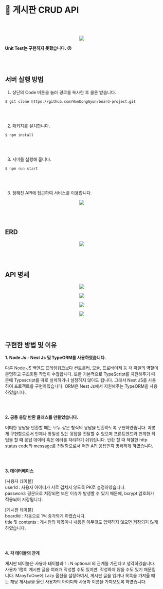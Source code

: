 # 📕 게시판 CRUD API

<br/>
<br/>

<p align="center"><img src="https://user-images.githubusercontent.com/52685665/139003985-0bed47eb-fed8-4d78-acaf-75387aca7e84.png"></p>

**Unit Test는 구현하지 못했습니다. 😥**



<br/>
<br/>

서버 실행 방법  
-----------------  

1. 상단의 Code 버튼을 눌러 경로를 복사한 후 클론 받습니다.  

```
$ git clone https://github.com/WonDongGyun/board-project.git
```

<br/>
<br/>

2. 패키지를 설치합니다.

```
$ npm install
```

<br/>
<br/>

3. 서버를 실행해 줍니다.

```
$ npm run start
```

<br/>
<br/>

3. 정해진 API에 접근하여 서비스를 이용합니다.

<p align="center"><img src="https://user-images.githubusercontent.com/52685665/139004307-5f733db0-1fbf-4dff-8c70-f933c70ee5bd.png"></p>


<br/>
<br/>



ERD
-----------------  

<p align="center"><img src="https://user-images.githubusercontent.com/52685665/139003793-d41b9583-b3f1-4d64-9255-e62cede04a40.png"></p>



<br/>
<br/>



API 명세
-----------------  
<p align="center"><img src="https://user-images.githubusercontent.com/52685665/139003175-d4124d61-da3b-49e8-bf25-078f6f2249b5.png"></p>
<p align="center"><img src="https://user-images.githubusercontent.com/52685665/139003210-283aaf16-2472-4a69-9569-14dbe7eff520.png"></p>
<p align="center"><img src="https://user-images.githubusercontent.com/52685665/139003249-ea52b9d8-4eba-428c-b2fd-ded2672d06b9.png"></p>
<p align="center"><img src="https://user-images.githubusercontent.com/52685665/139003313-d5e5412f-6108-499a-93b2-4958afefaa84.png"></p>



<br/>
<br/>


구현한 방법 및 이유
-----------------  

**1. Node Js - Nest Js 및 TypeORM를 사용하였습니다.**

다른 Node JS 백엔드 프레임워크보다 컨트롤러, 모듈, 프로바이저 등 각 파일의 역할이 분명하고 구조화된 작업이 수월합니다. 또한 기본적으로 TypeScript를 지원해주기 때문에 Typescript를 따로 설치하거나 설정하지 않아도 됩니다. 그래서 Nest JS를 사용하여 프로젝트를 구현하였습니다. ORM은 Nest Js에서 지원해주는 TypeORM을 사용하였습니다.
 
 
<br/>
<br/>


**2. 공통 응답 반환 클래스를 만들었습니다.**

어떠한 응답을 반환할 때는 모두 같은 형식의 응답을 반환하도록 구현하였습니다. 이렇게 구현함으로서 언제나 통일성 있는 응답을 전달할 수 있으며 프론트엔드와 연계한 작업을 할 때 응답 데이터 혹은 에러를 처리하기 쉬워집니다. 반환 할 때 적절한 http status code와 message를 전달함으로서 어떤 API 응답인지 명확하게 하였습니다.

<br/>
<br/>


**3. 데이터베이스**

[사용자 테이블]  
userId : 사용자 아이디가 서로 겹치지 않도록 PK로 설정하였습니다.  
password: 평문으로 저장되면 보안 이슈가 발생할 수 있기 때문에, bcrypt 암호화가 적용되어 저장됩니다.

[게시판 테이블]  
boardId : 자동으로 1씩 증가되게 하였습니다.  
title 및 contents : 게시판의 제목이나 내용은 아무것도 입력하지 않으면 저장되지 않게 하였습니다.  

<br/>
<br/>

**4. 각 테이블의 관계**

게시판 테이블은 사용자 테이블과 1 : N optional 의 관계를 가진다고 생각하였습니다. 사용자 1명이 게시판 글을 여러개 작성할 수도 있지만, 작성하지 않을 수도 있기 때문입니다. ManyToOne에 Lazy 옵션을 설정하여서, 게시판 글을 읽거나 목록을 가져올 때는 해당 게시글을 올린 사용자의 아이디와 사용자 이름을 가져오도록 하였습니다.

<br/>
<br/>


